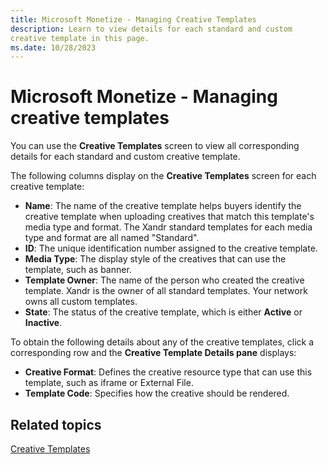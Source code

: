 ```yaml
---
title: Microsoft Monetize - Managing Creative Templates
description: Learn to view details for each standard and custom
creative template in this page. 
ms.date: 10/28/2023
---
```



# Microsoft Monetize - Managing creative templates

You can use the **Creative Templates**
screen to view all corresponding details for each standard and custom
creative template.

The following columns display on the
**Creative Templates** screen for each
creative template:

- **Name**: The name of the creative
  template helps buyers identify the creative template when uploading
  creatives that match this template's media type and format. The
  Xandr standard templates for each media type
  and format are all named "Standard".
- **ID**: The unique identification number
  assigned to the creative template.
- **Media Type**: The display style of the
  creatives that can use the template, such as banner.
- **Template Owner**: The name of the
  person who created the creative template.
  Xandr is the owner of all standard templates.
  Your network owns all custom templates.
- **State**: The status of the creative
  template, which is either **Active** or **Inactive**.


To obtain the following details about any of the creative templates,
click a corresponding row and the
**Creative Template Details pane**
displays:

- **Creative Format**: Defines the
  creative resource type that can use this template, such as iframe or
  External File.
- **Template Code**: Specifies how the
  creative should be rendered.

## Related topics

[Creative Templates](creative-templates.md)

